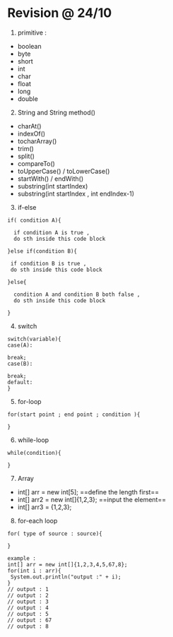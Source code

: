 # Revision @ 24/10

1. primitive : 
  - boolean
  - byte
  - short
  - int
  - char
  - float
  - long 
  - double

2. String and String method()
  - charAt()
  - indexOf()
  - tocharArray()
  - trim()
  - split()
  - compareTo()
  - toUpperCase() / toLowerCase()
  - startWith() / endWith()
  - substring(int startIndex)
  - substring(int startIndex , int endIndex-1)

3. if-else
```java=
if( condition A){

  if condition A is true , 
  do sth inside this code block

}else if(condition B){

 if condition B is true , 
 do sth inside this code block

}else{

  condition A and condition B both false ,
  do sth inside this code block 

}
```

4. switch
```java=
switch(variable){
case(A):

break;
case(B):

break;
default:
}
```

5. for-loop
```java=
for(start point ; end point ; condition ){

}
```

6. while-loop
```java=
while(condition){

}
```

7. Array
 - int[] arr = new int[5];   ==define the length first==
 - int[] arr2 = new int[]{1,2,3}; ==input the element==
 - int[] arr3 = {1,2,3}; 

 8. for-each loop
 ```java=
 for( type of source : source){

 }

 example : 
 int[] arr = new int[]{1,2,3,4,5,67,8};
 for(int i : arr){
  System.out.println("output :" + i);
 }
 // output : 1
 // output : 2
 // output : 3
 // output : 4
 // output : 5
 // output : 67
 // output : 8
 ```